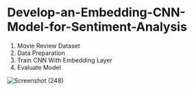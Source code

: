 # Develop-an-Embedding-CNN-Model-for-Sentiment-Analysis

1. Movie Review Dataset
2. Data Preparation
3. Train CNN With Embedding Layer
4. Evaluate Model

![Screenshot (248)](https://user-images.githubusercontent.com/20074508/137642732-3b81f2fd-12ee-4059-ac81-5cc2f3e952bd.png)

